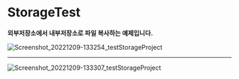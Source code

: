 # StorageTest
**외부저장소에서 내부저장소로 파일 복사하는 예제입니다.**  

  ![Screenshot_20221209-133254_testStorageProject](https://user-images.githubusercontent.com/98893006/206625007-6a832aaa-0b22-40aa-ab7c-4cd3435279e6.jpg)

-------------------------

![Screenshot_20221209-133307_testStorageProject](https://user-images.githubusercontent.com/98893006/206625009-abd28516-8425-4684-a79d-5bd893ad7c2c.jpg)

